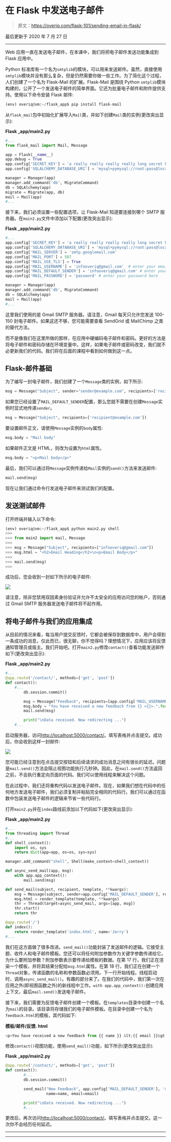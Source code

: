 # 在 Flask 中发送电子邮件

> 原文：<https://overiq.com/flask-101/sending-email-in-flask/>

最后更新于 2020 年 7 月 27 日

* * *

Web 应用一直在发送电子邮件，在本课中，我们将把电子邮件发送功能集成到 Flask 应用中。

Python 标准库有一个名为`smtplib`的模块，可以用来发送邮件。虽然，直接使用`smtplib`模块并没有那么复杂，但是仍然需要你做一些工作。为了简化这个过程，人们创建了一个名为 Flask-Mail 的扩展。Flask-Mail 是围绕 Python `smtplib`模块构建的，公开了一个发送电子邮件的简单界面。它还为批量电子邮件和附件提供支持。使用以下命令安装 Flask 邮件:

```py
(env) overiq@vm:~/flask_app$ pip install flask-mail

```

从`flask_mail`包中初始化扩展导入`Mail`类，并如下创建`Mail`类的实例(更改突出显示):

**Flask _app/main2.py**

```py
#...
from flask_mail import Mail, Message

app = Flask(__name__)
app.debug = True
app.config['SECRET_KEY'] = 'a really really really really long secret key'
app.config['SQLALCHEMY_DATABASE_URI'] = 'mysql+pymysql://root:pass@localhost/flask_app_db'

manager = Manager(app)
manager.add_command('db', MigrateCommand)
db = SQLAlchemy(app)
migrate = Migrate(app, db)
mail = Mail(app)
#...

```

接下来，我们必须设置一些配置选项，让 Flask-Mail 知道要连接到哪个 SMTP 服务器。在`main2.py`文件中添加以下配置(更改突出显示):

**Flask _app/main2.py**

```py
#...
app.config['SECRET_KEY'] = 'a really really really really long secret key'
app.config['SQLALCHEMY_DATABASE_URI'] = 'mysql+pymysql://root:pass@localhost/flask_app_db'
app.config['MAIL_SERVER'] = 'smtp.googlemail.com'
app.config['MAIL_PORT'] = 587
app.config['MAIL_USE_TLS'] = True
app.config['MAIL_USERNAME'] = 'infooveriq@gmail.com'  # enter your email here
app.config['MAIL_DEFAULT_SENDER'] = 'infooveriq@gmail.com' # enter your email here
app.config['MAIL_PASSWORD'] = 'password' # enter your password here

manager = Manager(app)
manager.add_command('db', MigrateCommand)
db = SQLAlchemy(app)
mail = Mail(app)
#...

```

这里我们使用的是 Gmail SMTP 服务器。请注意，Gmail 每天只允许您发送 100-150 封电子邮件。如果这还不够，您可能需要查看 SendGrid 或 MailChimp 之类的替代方法。

而不是像我们在这里所做的那样，在应用中硬编码电子邮件和密码。更好的方法是将电子邮件和密码存储在环境变量中。这样，如果电子邮件或密码改变，我们就不必更新我们的代码。我们将在后面的课程中看到如何做到这一点。

## Flask-邮件基础

为了编写一封电子邮件，我们创建了一个`Message`类的实例，如下所示:

```py
msg = Message("Subject", sender="sender@example.com", recipients=['recipient_1@example.com'])

```

如果您已经设置了`MAIL_DEFAULT_SENDER`配置，那么您就不需要在创建`Message`实例时显式地传递`sender`。

```py
msg = Message("Subject", recipients=['recipient@example.com'])

```

要设置邮件正文，请使用`Message`实例的`body`属性:

```py
msg.body = "Mail body"

```

如果邮件正文是 HTML，则改为设置为`html`属性。

```py
msg.body = "<p>Mail body</p>"

```

最后，我们可以通过将`Message`实例传递给`Mail`实例的`send()`方法来发送邮件:

```py
mail.send(msg)

```

现在让我们通过命令行发送电子邮件来测试我们的配置。

## 发送测试邮件

打开终端并输入以下命令:

```py
(env) overiq@vm:~/flask_app$ python main2.py shell
>>>
>>> from main2 import mail, Message
>>>
>>> msg = Message("Subject", recipients=["infooveriq@gmail.com"])
>>> msg.html = "<h2>Email Heading</h2>\n<p>Email Body</p>"
>>>
>>> mail.send(msg)
>>>

```

成功后，您会收到一封如下所示的电子邮件:

![](img/c173d29865c803c5c0f576f9ec61265e.png)

请注意，除非您禁用双因素身份验证并允许不太安全的应用访问您的帐户，否则通过 Gmail SMTP 服务器发送电子邮件将不起作用。

## 将电子邮件与我们的应用集成

从目前的情况来看，每当用户提交反馈时，它都会被保存到数据库中，用户会得到一条成功的消息，仅此而已，很无聊，你不觉得吗？理想情况下，应用应该将反馈通知管理员或版主。我们开始吧。打开`main2.py`修改`contact()`查看功能发送邮件如下(更改突出显示):

**Flask _app/main2.py**

```py
#...
@app.route('/contact/', methods=['get', 'post'])
def contact():
    #...        
        db.session.commit()

        msg = Message("Feedback", recipients=[app.config['MAIL_USERNAME']])
        msg.body = "You have received a new feedback from {} <{}>.".format(name, email)
        mail.send(msg)

        print("\nData received. Now redirecting ...")
    #...

```

启动服务器，访问[http://localhost:5000/contact/](http://localhost:5000/contact/)。填写表格并点击提交。成功后，你会收到这样一封邮件:

![](img/5d6e1507a339a546aa1828060c99b846.png)

您可能已经注意到在点击提交按钮和后续请求的成功消息之间有很长的延迟。问题是`mail.send()`方法会阻止视图功能执行几秒钟。因此，在`mail.send()`方法返回之前，不会执行重定向页面的代码。我们可以使用线程来解决这个问题。

在此过程中，我们还将重构代码以发送电子邮件。现在，如果我们想在代码中的任何地方发送电子邮件，我们必须复制并粘贴完全相同的代码行。我们可以通过在函数中包装发送电子邮件的逻辑来节省一些代码行。

打开`main2.py`并在`index`路线前添加以下代码如下(更改突出显示):

**Flask _app/main2.py**

```py
#...
from threading import Thread
#...
def shell_context():
    import os, sys
    return dict(app=app, os=os, sys=sys)

manager.add_command("shell", Shell(make_context=shell_context))

def async_send_mail(app, msg):
    with app.app_context():
        mail.send(msg)

def send_mail(subject, recipient, template, **kwargs):
    msg = Message(subject, sender=app.config['MAIL_DEFAULT_SENDER'], recipients=[recipient])
    msg.html = render_template(template, **kwargs)
    thr = Thread(target=async_send_mail, args=[app, msg])
    thr.start()
    return thr

@app.route('/')
def index():
    return render_template('index.html', name='Jerry')
#...

```

我们在这方面做了很多改进。`send_mail()`功能封装了发送邮件的逻辑。它接受主题、收件人和电子邮件模板。您还可以将任何附加参数作为关键字参数传递给它。为什么要附加参数？附加参数表示要传递给模板的数据。在第 17 行，我们正在渲染一个模板，并将其结果分配给`msg.html`属性。在第 18 行，我们正在创建一个`Thread`对象，传递函数的名称和参数函数必须用。下一行开始线程。线程启动时，调用`async_send_mail()`。有趣的部分来了。在我们的代码中，我们第一次在应用之外(即视图函数之外)的新线程中工作。`with app.app_context():`创建应用上下文，最后`mail.send()`发送电子邮件。

接下来，我们需要为反馈电子邮件创建一个模板。在`templates`目录中创建一个名为`mail`的目录。该目录将存储我们的电子邮件模板。在目录中创建一个名为`feedback.html`的模板，其代码如下:

**模板/邮件/反馈. html**

```py
<p>You have received a new feedback from {{ name }} &lt;{{ email }}&gt; </p>
```

修改`contact()`视图功能，使用`send_mail()`功能，如下所示(更改突出显示):

**Flask _app/main2.py**

```py
@app.route('/contact/', methods=['get', 'post'])
def contact():
        #...
        db.session.commit()

        send_mail("New Feedback", app.config['MAIL_DEFAULT_SENDER'], 'mail/feedback.html',
                  name=name, email=email)

        print("\nData received. Now redirecting ...")
        #...

```

更改后，再次访问[http://localhost:5000/contact/](http://localhost:5000/contact/)。填写表格并点击提交。这一次你不会经历任何延迟。

* * *

* * *